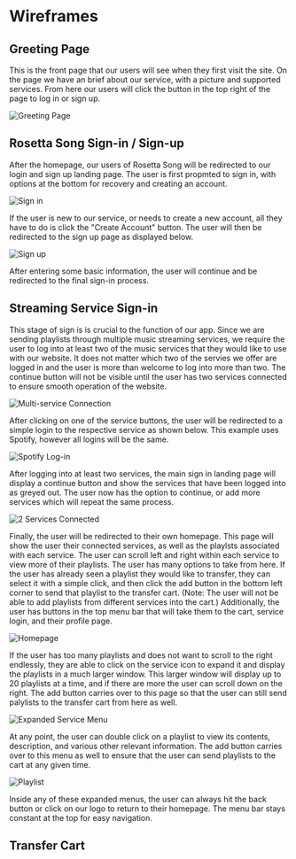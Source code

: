 # Wireframes

## Greeting Page

This is the front page that our users will see when they first visit the site. On the page we have an brief about our service, with a picture and supported services. From here our users will click the button in the top right of the page to log in or sign up.

![Greeting Page](https://github.com/ChicoState/ux-rosetta-song/blob/2ce255ea0ec3c28acbf362dfaea43217a2f1bd8c/wireframes/1.png)

## Rosetta Song Sign-in / Sign-up

After the homepage, our users of Rosetta Song will be redirected to our login and sign up landing page. The user is first propmted to sign in, with options at the bottom for recovery and creating an account.

![Sign in](https://github.com/ChicoState/ux-rosetta-song/blob/7aa94df35fdcb1f7508a01106b74ceab4e786402/wireframes/2/2-1.png)

If the user is new to our service, or needs to create a new account, all they have to do is click the "Create Account" button. The user will then be redirected to the sign up page as displayed below.

![Sign up](https://github.com/ChicoState/ux-rosetta-song/blob/0e5d028a9b6314e2fe4269e6d4fceb873b8b59d9/wireframes/2/2-2.png)

 After entering some basic information, the user will continue and be redirected to the final sign-in process.

## Streaming Service Sign-in

This stage of sign is is crucial to the function of our app. Since we are sending playlists through multiple music streaming services, we require the user to log into at least two of the music services that they would like to use with our website. It does not matter which two of the servies we offer are logged in and the user is more than welcome to log into more than two. The continue button will not be visible until the user has two services connected to ensure smooth operation of the website.

![Multi-service Connection](https://github.com/ChicoState/ux-rosetta-song/blob/9554719c31698d669d6fb1cbf3bc21988cfdec59/wireframes/3/3-1.png)

After clicking on one of the service buttons, the user will be redirected to a simple login to the respective service as shown below. This example uses Spotify, however all logins will be the same.

![Spotify Log-in](https://github.com/ChicoState/ux-rosetta-song/blob/13e278dc04d2b92c8216abf02ad0fb2776c37720/wireframes/3/3-2.png)

After logging into at least two services, the main sign in landing page will display a continue button and show the services that have been logged into as greyed out. The user now has the option to continue, or add more services which will repeat the same process.

![2 Services Connected](https://github.com/ChicoState/ux-rosetta-song/blob/13e278dc04d2b92c8216abf02ad0fb2776c37720/wireframes/3/3-3.png)

Finally, the user will be redirected to their own homepage. This page will show the user their connected services, as well as the playlsts associated with each service. The user can scroll left and right within each service to view more of their playlists.
The user has many options to take from here. If the user has already seen a playlist they would like to transfer, they can select it with a simple click, and then click the add button in the bottom left corner to send that playlist to the transfer cart. (Note: The user will not be able to add playlists from different services into the cart.) 
Additionally, the user has buttons in the top menu bar that will take them to the cart, service login, and their profile page.

![Homepage](https://github.com/ChicoState/ux-rosetta-song/blob/378f40b9095f6bd512524db862dc854c452b3a3d/wireframes/4/4-1.png)

If the user has too many playlists and does not want to scroll to the right endlessly, they are able to click on the service icon to expand it and display the playlists in a much larger window. This larger window will display up to 20 playlists at a time, and if there are more the user can scroll down on the right. The add button carries over to this page so that the user can still send palylists to the transfer cart from here as well. 

![Expanded Service Menu](https://github.com/ChicoState/ux-rosetta-song/blob/81b83f73b36fc6bb8e58f739d8636c6ba67bf529/wireframes/4/4-2.png)

At any point, the user can double click on a playlist to view its contents, description, and various other relevant information. The add button carries over to this menu as well to ensure that the user can send playlists to the cart at any given time.

![Playlist](https://github.com/ChicoState/ux-rosetta-song/blob/81b83f73b36fc6bb8e58f739d8636c6ba67bf529/wireframes/4/4-3.png)

Inside any of these expanded menus, the user can always hit the back button or click on our logo to return to their homepage. The menu bar stays constant at the top for easy navigation.

## Transfer Cart



